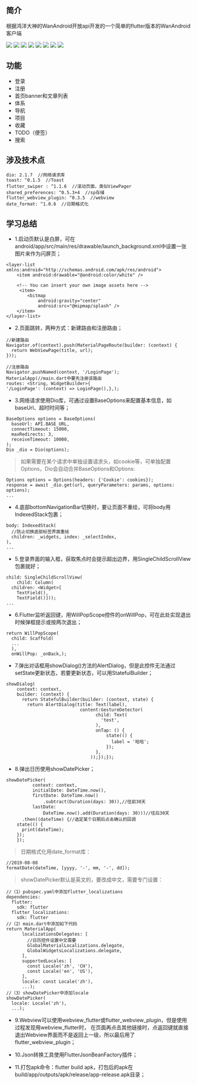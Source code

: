
## 简介

根据鸿洋大神的WanAndroid开放api开发的一个简单的flutter版本的WanAndroid客户端

![](./pic/screenshot0.jpg)
![](./pic/screenshot1.jpg)
![](./pic/screenshot2.jpg)
![](./pic/screenshot3.jpg)
![](./pic/screenshot4.jpg)
![](./pic/screenshot5.jpg)
![](./pic/screenshot6.jpg)
![](./pic/screenshot7.jpg)
## 功能

* 登录
* 注册
* 首页banner和文章列表
* 体系
* 导航
* 项目
* 收藏
* TODO（便签）
* 搜索

## 涉及技术点

``` 
dio: 2.1.7  //网络请求库
toast: ^0.1.5  //Toast
flutter_swiper : ^1.1.6  //滚动页面，类似ViewPager
shared_preferences: ^0.5.3+4  //sp存储
flutter_webview_plugin: ^0.3.5  //webview
date_format: ^1.0.6  //日期格式化
``` 

## 学习总结

* 1.启动页默认是白屏，可在android/app/src/main/res/drawable/launch_background.xml中设置一张图片来作为闪屏页；

```
<layer-list xmlns:android="http://schemas.android.com/apk/res/android">
    <item android:drawable="@android:color/white" />

    <!-- You can insert your own image assets here -->
     <item>
        <bitmap
            android:gravity="center"
            android:src="@mipmap/splash" />
    </item>
</layer-list>
```

* 2.页面跳转，两种方式：新建路由和注册路由；

```
//新建路由
Navigator.of(context).push(MaterialPageRoute(builder: (context) {
  return WebViewPage(title, url);
}));
    
//注册路由
Navigator.pushNamed(context, '/LoginPage');
MaterialApp(//main.dart中要先注册该路由
routes: <String, WidgetBuilder>{
'/LoginPage': (context) => LoginPage(),},);
```

* 3.网络请求使用Dio库，可通过设置BaseOptions来配置基本信息，如baseUrl、超时时间等；

```
BaseOptions options = BaseOptions(
  baseUrl: API.BASE_URL,
  connectTimeout: 15000,
  maxRedirects: 3,
  receiveTimeout: 10000,
);
Dio _dio = Dio(options);
```
>如果需要在某个请求中单独设置请求头，如cookie等，可单独配置Options，Dio会自动合并BaseOptions和Options:

```
Options options = Options(headers: {'Cookie': cookies});
response = await _dio.get(url, queryParameters: params, options: options);
...
```

* 4.底部bottomNavigationBar切换时，要让页面不重绘，可将body用IndexedStack包裹；

```
body: IndexedStack(
  //防止切换底部标签界面重绘
  children: _widgets, index: _selectIndex,
),
...
```

* 5.登录界面的输入框，获取焦点时会提示超出边界，用SingleChildScrollView包裹就好；

```
child: SingleChildScrollView(
    child: Column(
  children: <Widget>[
    TextField(),
    TextField()]));
...
```

* 6.Flutter监听返回键，用WillPopScope控件的onWillPop，可在此处实现退出时候弹框提示或按两次退出；

```
return WillPopScope(
  child: Scaffold(
  ...
  ),
  onWillPop: _onBack,);
```

* 7.弹出对话框用showDialog()方法的AlertDialog，但是此控件无法通过setState更新状态，若要更新状态，可以用StatefulBuilder；

```
showDialog(
    context: context,
    builder: (context) {
      return StatefulBuilder(builder: (context, state) {
        return AlertDialog(title: Text(label),
                            content:GestureDetector(
                                  child: Text(
                                    'test',
                                  ),
                                  onTap: () {
                                      state(() {
                                        label = '哈哈';
                                      });
                                  },
                                ));});});
```

* 8.弹出日历使用showDatePicker；

```
showDatePicker(
          context: context,
          initialDate: DateTime.now(),
          firstDate: DateTime.now()
              .subtract(Duration(days: 30)),//往前30天
          lastDate:
              DateTime.now().add(Duration(days: 30)))//往后30天
      .then((dateTime) {//选定某个日期后点击确认的回调
    state(() {
      print(dateTime);
    });
    });
```

>日期格式化用date_format库：

```
//2019-08-08
formatDate(dateTime, [yyyy, '-', mm, '-', dd]);
```

>showDatePicker默认是英文的，要改成中文，需要专门设置：

```
//（1）pubspec.yaml中添加flutter_localizations
dependencies:
  flutter:
    sdk: flutter
  flutter_localizations:
    sdk: flutter
//（2）main.dart中添加如下代码
return MaterialApp(
      localizationsDelegates: [
        //日历控件设置中文需要
        GlobalMaterialLocalizations.delegate,
        GlobalWidgetsLocalizations.delegate,
      ],
      supportedLocales: [
        const Locale('zh', 'CH'),
        const Locale('en', 'US'),
      ],
      locale: const Locale('zh'),
      ...);
//（3）showDatePicker中添加locale
showDatePicker(
  locale: Locale('zh'),
  ...);
```

* 9.Webview可以使用webview_flutter或flutter_webview_plugin，但是使用过程发现用webview_flutter时，
在页面再点击其他链接时，点返回键就直接退出Webview界面而不是返回上一级，所以最后用了flutter_webview_plugin；

* 10.Json转换工具使用FlutterJsonBeanFactory插件；

* 11.打包apk命令：flutter build apk，打包后的apk在build/app/outputs/apk/release/app-release.apk目录；